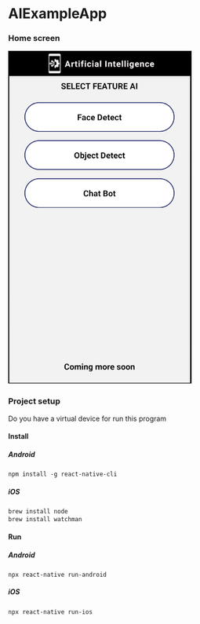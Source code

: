 # AIExampleApp

### Home screen

![Image of Homescreen](https://raw.githubusercontent.com/comment4C/AIExampleApp/master/src/assets/118656745_3097792317015830_8274389410696561418_n.png) 

### Project setup

Do you have a virtual device for run this program

#### Install
##### Android
```
npm install -g react-native-cli
```
##### iOS
```
brew install node
brew install watchman
```

#### Run
##### Android
```
npx react-native run-android
```
##### iOS
```
npx react-native run-ios
```